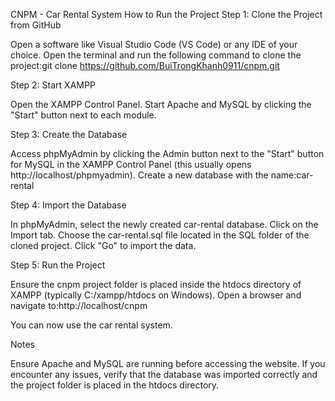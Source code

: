 CNPM - Car Rental System
How to Run the Project
Step 1: Clone the Project from GitHub

Open a software like Visual Studio Code (VS Code) or any IDE of your choice.
Open the terminal and run the following command to clone the project:git clone https://github.com/BuiTrongKhanh0911/cnpm.git



Step 2: Start XAMPP

Open the XAMPP Control Panel.
Start Apache and MySQL by clicking the "Start" button next to each module.

Step 3: Create the Database

Access phpMyAdmin by clicking the Admin button next to the "Start" button for MySQL in the XAMPP Control Panel (this usually opens http://localhost/phpmyadmin).
Create a new database with the name:car-rental



Step 4: Import the Database

In phpMyAdmin, select the newly created car-rental database.
Click on the Import tab.
Choose the car-rental.sql file located in the SQL folder of the cloned project.
Click "Go" to import the data.

Step 5: Run the Project

Ensure the cnpm project folder is placed inside the htdocs directory of XAMPP (typically C:/xampp/htdocs on Windows).
Open a browser and navigate to:http://localhost/cnpm


You can now use the car rental system.

Notes

Ensure Apache and MySQL are running before accessing the website.
If you encounter any issues, verify that the database was imported correctly and the project folder is placed in the htdocs directory.

